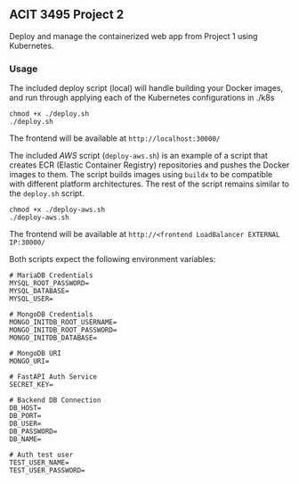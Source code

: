 ## ACIT 3495 Project 2

Deploy and manage the containerized web app from Project 1 using Kubernetes.

### Usage

The included deploy script (local) will handle building your Docker images, and run through applying each of the Kubernetes
configurations in ./k8s 

```
chmod +x ./deploy.sh
./deploy.sh
```

The frontend will be available at ``http://localhost:30000/``

The included *AWS* script (`deploy-aws.sh`) is an example of a script that creates ECR (Elastic Container Registry) repositories and pushes the Docker images to them. The script builds images using `buildx` to be compatible with different platform architectures. The rest of the script remains similar to the `deploy.sh` script. 

```
chmod +x ./deploy-aws.sh
./deploy-aws.sh
```

The frontend will be available at ``http://<frontend LoadBalancer EXTERNAL IP:30000/``

Both scripts expect the following environment variables:

```
# MariaDB Credentials
MYSQL_ROOT_PASSWORD=
MYSQL_DATABASE=
MYSQL_USER=

# MongoDB Credentials
MONGO_INITDB_ROOT_USERNAME=
MONGO_INITDB_ROOT_PASSWORD=
MONGO_INITDB_DATABASE=

# MongoDB URI
MONGO_URI=

# FastAPI Auth Service
SECRET_KEY=

# Backend DB Connection
DB_HOST=
DB_PORT=
DB_USER=
DB_PASSWORD=
DB_NAME=

# Auth test user
TEST_USER_NAME=
TEST_USER_PASSWORD=
```

